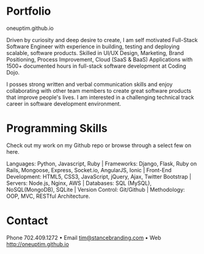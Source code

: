 # Portfolio
oneuptim.github.io

Driven by curiosity and deep desire to create, I am self motivated Full-Stack Software Engineer with experience in building, testing and deploying scalable, software products. Skilled in UI/UX Design, Marketing, Brand Positioning, Process Improvement, Cloud (SaaS & BaaS) Applications with 1500+ documented hours in full-stack software development at Coding Dojo.

I posses strong written and verbal communication skills and enjoy collaborating with other team members to create great software products that improve people's lives. I am interested in a challenging technical track career in software development environment.

# Programming Skills
Check out my work on my Github repo or browse through a select few on here.

Languages: Python, Javascript, Ruby | Frameworks: Django, Flask, Ruby on Rails, Mongoose, Express, Socket.io, AngularJS, Ionic | Front-End Development: HTML5, CSS3, JavaScript, jQuery, Ajax, Twitter Bootstrap | Servers: Node.js, Nginx, AWS | Databases: SQL (MySQL), NoSQL(MongoDB), SQLite | Version Control: Git/Github | Methodology: OOP, MVC, RESTful Architecture.

# Contact
Phone 702.409.1272 • Email tim@stancebranding.com • Web http://oneuptim.github.io

